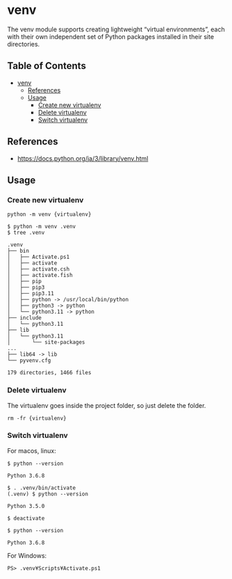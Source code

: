 # venv

The venv module supports creating lightweight “virtual environments”, each with their own independent set of Python packages installed in their site directories.

## Table of Contents <!-- omit in toc -->

- [venv](#venv)
  - [References](#references)
  - [Usage](#usage)
    - [Create new virtualenv](#create-new-virtualenv)
    - [Delete virtualenv](#delete-virtualenv)
    - [Switch virtualenv](#switch-virtualenv)

## References

- <https://docs.python.org/ja/3/library/venv.html>

## Usage

### Create new virtualenv

```shell
python -m venv {virtualenv}
```

```console
$ python -m venv .venv
$ tree .venv

.venv
├── bin
│   ├── Activate.ps1
│   ├── activate
│   ├── activate.csh
│   ├── activate.fish
│   ├── pip
│   ├── pip3
│   ├── pip3.11
│   ├── python -> /usr/local/bin/python
│   ├── python3 -> python
│   └── python3.11 -> python
├── include
│   └── python3.11
├── lib
│   └── python3.11
│       └── site-packages
...
├── lib64 -> lib
└── pyvenv.cfg

179 directories, 1466 files
```

### Delete virtualenv

The virtualenv goes inside the project folder, so just delete the folder.

```shell
rm -fr {virtualenv}
```

### Switch virtualenv

For macos, linux:

```console
$ python --version

Python 3.6.8

$ . .venv/bin/activate
(.venv) $ python --version

Python 3.5.0

$ deactivate

$ python --version

Python 3.6.8
```

For Windows:

```console
PS> .venv¥Scripts¥Activate.ps1
```
